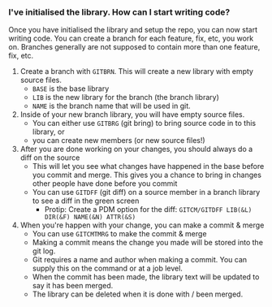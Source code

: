 
### I've initialised the library. How can I start writing code?

Once you have initialised the library and setup the repo, you can now start writing code. You can create a branch for each feature, fix, etc, you work on. Branches generally are not supposed to contain more than one feature, fix, etc.

1. Create a branch with `GITBRN`. This will create a new library with empty source files.
    * `BASE` is the base library
    * `LIB` is the new library for the branch (the branch library)
    * `NAME` is the branch name that will be used in git.
2. Inside of your new branch library, you will have empty source files.
    * You can either use `GITBRG` (git bring) to bring source code in to this library, or
    * you can create new members (or new source files!)
3. After you are done working on your changes, you should always do a diff on the source
    * This will let you see what changes have happened in the base before you commit and merge. This gives you a chance to bring in changes other people have done before you commit
    * You can use `GITDFF` (git diff) on a source member in a branch library to see a diff in the green screen
        * Protip: Create a PDM option for the diff: `GITCM/GITDFF LIB(&L) DIR(&F) NAME(&N) ATTR(&S)`
4. When you're happen with your change, you can make a commit & merge
    * You can use `GITCMTMRG` to make the commit & merge
    * Making a commit means the change you made will be stored into the git log.
    * Git requires a name and author when making a commit. You can supply this on the command or at a job level.
    * When the commit has been made, the library text will be updated to say it has been merged.
    * The library can be deleted when it is done with / been merged.